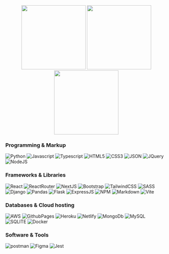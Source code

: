 <!--![Animated GIF](https://i.ibb.co/SBwMv3c/bg.gif)-->


<div align="center">
  <img src="https://user-images.githubusercontent.com/74038190/213866269-5d00981c-7c98-46d7-8a8e-16f462f15227.gif" width="200" />
  <img src="https://user-images.githubusercontent.com/74038190/213866269-5d00981c-7c98-46d7-8a8e-16f462f15227.gif" width="200" />
  <img src="https://user-images.githubusercontent.com/74038190/213866269-5d00981c-7c98-46d7-8a8e-16f462f15227.gif" width="200" />
</div>


### Programming & Markup

![Python](https://img.shields.io/badge/Python-FFD43B?style=for-the-badge&logo=python&logoColor=blue) 
![Javascript](https://img.shields.io/badge/JavaScript-323330?style=for-the-badge&logo=javascript&logoColor=F7DF1E) 
![Typescript](https://img.shields.io/badge/TypeScript-007ACC?style=for-the-badge&logo=typescript&logoColor=white) 
![HTML5](https://img.shields.io/badge/HTML5-E34F26?style=for-the-badge&logo=html5&logoColor=white) 
![CSS3](https://img.shields.io/badge/CSS3-1572B6?style=for-the-badge&logo=css3&logoColor=white) 
![JSON](https://img.shields.io/badge/json-5E5C5C?style=for-the-badge&logo=json&logoColor=white) 
![JQuery](https://img.shields.io/badge/jQuery-0769AD?style=for-the-badge&logo=jquery&logoColor=white)
![NodeJS](https://img.shields.io/badge/Node.js-339933?style=for-the-badge&logo=nodedotjs&logoColor=white)

### Frameworks & Libraries

![React](https://img.shields.io/badge/React-20232A?style=for-the-badge&logo=react&logoColor=61DAFB)
![ReactRouter](https://img.shields.io/badge/React_Router-CA4245?style=for-the-badge&logo=react-router&logoColor=white)
![NextJS](https://img.shields.io/badge/next.js-000000?style=for-the-badge&logo=nextdotjs&logoColor=white)
![Bootstrap](https://img.shields.io/badge/Bootstrap-563D7C?style=for-the-badge&logo=bootstrap&logoColor=white)
![TailwindCSS](https://img.shields.io/badge/Tailwind_CSS-38B2AC?style=for-the-badge&logo=tailwind-css&logoColor=white)
![SASS](https://img.shields.io/badge/Sass-CC6699?style=for-the-badge&logo=sass&logoColor=white)
![Django](https://img.shields.io/badge/Django-092E20?style=for-the-badge&logo=django&logoColor=green) 
![Pandas](https://img.shields.io/badge/Pandas-2C2D72?style=for-the-badge&logo=pandas&logoColor=white)
![Flask](https://img.shields.io/badge/Flask-000000?style=for-the-badge&logo=flask&logoColor=white)
![ExpressJS](https://img.shields.io/badge/Express.js-000000?style=for-the-badge&logo=express&logoColor=white)
![NPM](https://img.shields.io/badge/npm-CB3837?style=for-the-badge&logo=npm&logoColor=white)
![Markdown](https://img.shields.io/badge/Markdown-000000?style=for-the-badge&logo=markdown&logoColor=white)
![Vite](https://img.shields.io/badge/Vite-B73BFE?style=for-the-badge&logo=vite&logoColor=FFD62E)

### Databases & Cloud hosting

![AWS](https://img.shields.io/badge/Amazon_AWS-FF9900?style=for-the-badge&logo=amazonaws&logoColor=white)
![GithubPages](https://img.shields.io/badge/GitHub%20Pages-222222?style=for-the-badge&logo=GitHub%20Pages&logoColor=white)
![Heroku](https://img.shields.io/badge/Heroku-430098?style=for-the-badge&logo=heroku&logoColor=white)
![Netlify](https://img.shields.io/badge/Netlify-00C7B7?style=for-the-badge&logo=netlify&logoColor=white)
![MongoDb](https://img.shields.io/badge/MongoDB-4EA94B?style=for-the-badge&logo=mongodb&logoColor=white)
![MySQL](https://img.shields.io/badge/MySQL-005C84?style=for-the-badge&logo=mysql&logoColor=white)
![SQLITE](https://img.shields.io/badge/SQLite-07405E?style=for-the-badge&logo=sqlite&logoColor=white)
![Docker](https://img.shields.io/badge/Docker-2CA5E0?style=for-the-badge&logo=docker&logoColor=white)


### Software & Tools

![postman](https://img.shields.io/badge/Postman-FF6C37?style=for-the-badge&logo=Postman&logoColor=white)
![Figma](https://img.shields.io/badge/Figma-F24E1E?style=for-the-badge&logo=figma&logoColor=white)
![Jest](https://img.shields.io/badge/Jest-C21325?style=for-the-badge&logo=jest&logoColor=white)
<!--
**Meyliboy/Meyliboy** is a ✨ _special_ ✨ repository because its `README.md` (this file) appears on your GitHub profile.

Here are some ideas to get you started:

- 🔭 I’m currently working on ...
- 🌱 I’m currently learning ...
- 👯 I’m looking to collaborate on ...
- 🤔 I’m looking for help with ...
- 💬 Ask me about ...
- 📫 How to reach me: ...
- 😄 Pronouns: ...
-->
